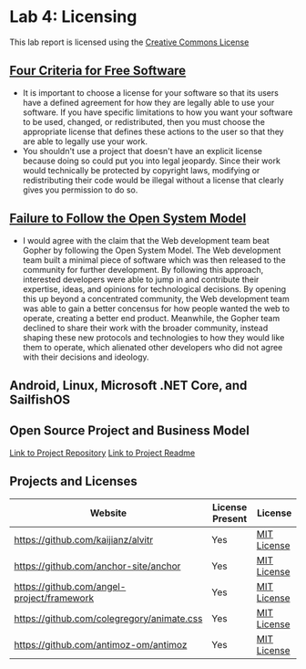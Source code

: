 # Lab 4: Licensing

This lab report is licensed using the [Creative Commons License](https://creativecommons.org/licenses/by/4.0/)

## [Four Criteria for Free Software](http://www.gnu.org/philosophy/free-sw.html)

* It is important to choose a license for your software so that its users have a defined agreement for how they are legally able to use your software.  If you have specific limitations to how you want your software to be used, changed, or redistributed, then you must choose the appropriate license that defines these actions to the user so that they are able to legally use your work.
* You shouldn't use a project that doesn't have an explicit license because doing so could put you into legal jeopardy.  Since their work would technically be protected by copyright laws, modifying or redistributing their code would be illegal without a license that clearly gives you permission to do so.

## [Failure to Follow the Open System Model](http://ils.unc.edu/callee/gopherpaper.htm#explain)

* I would agree with the claim that the Web development team beat Gopher by following the Open System Model.  The Web development team built a minimal piece of software which was then released to the community for further development.  By following this approach, interested developers were able to jump in and contribute their expertise, ideas, and opinions for technological decisions.  By opening this up beyond a concentrated community, the Web development team was able to gain a better concensus for how people wanted the web to operate, creating a better end product.  Meanwhile, the Gopher team declined to share their work with the broader community, instead shaping these new protocols and technologies to how they would like them to operate, which alienated other developers who did not agree with their decisions and ideology.

## Android, Linux, Microsoft .NET Core, and SailfishOS

## Open Source Project and Business Model

[Link to Project Repository](https://github.com/sriyuthsagi/CCTV-Traffic)
[Link to Project Readme](https://github.com/sriyuthsagi/CCTV-Traffic/blob/master/README.md)

## Projects and Licenses

Website | License Present | License
--- | --- | ---
https://github.com/kaijianz/alvitr | Yes | [MIT License](https://en.wikipedia.org/wiki/MIT_License)
https://github.com/anchor-site/anchor | Yes | [MIT License](https://en.wikipedia.org/wiki/MIT_License)
https://github.com/angel-project/framework | Yes | [MIT License](https://en.wikipedia.org/wiki/MIT_License)
https://github.com/colegregory/animate.css | Yes | [MIT License](https://en.wikipedia.org/wiki/MIT_License)
https://github.com/antimoz-om/antimoz | Yes | [MIT License](https://en.wikipedia.org/wiki/MIT_License)
